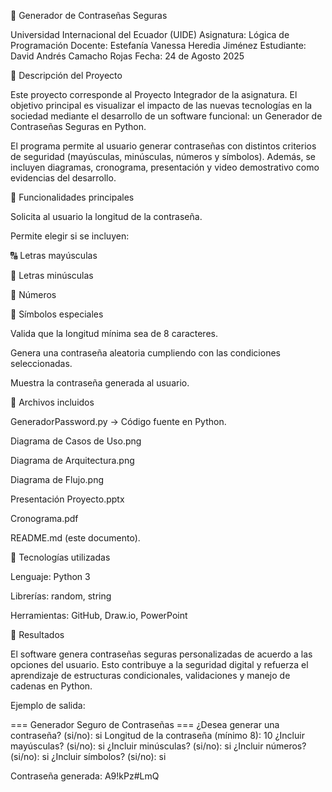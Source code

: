 🚀 Generador de Contraseñas Seguras

Universidad Internacional del Ecuador (UIDE)
Asignatura: Lógica de Programación
Docente: Estefanía Vanessa Heredia Jiménez
Estudiante: David Andrés Camacho Rojas
Fecha: 24 de Agosto 2025

📌 Descripción del Proyecto

Este proyecto corresponde al Proyecto Integrador de la asignatura.
El objetivo principal es visualizar el impacto de las nuevas tecnologías en la sociedad mediante el desarrollo de un software funcional: un Generador de Contraseñas Seguras en Python.

El programa permite al usuario generar contraseñas con distintos criterios de seguridad (mayúsculas, minúsculas, números y símbolos).
Además, se incluyen diagramas, cronograma, presentación y video demostrativo como evidencias del desarrollo.

📌 Funcionalidades principales

Solicita al usuario la longitud de la contraseña.

Permite elegir si se incluyen:

🔠 Letras mayúsculas

🔡 Letras minúsculas

🔢 Números

🔣 Símbolos especiales

Valida que la longitud mínima sea de 8 caracteres.

Genera una contraseña aleatoria cumpliendo con las condiciones seleccionadas.

Muestra la contraseña generada al usuario.

📌 Archivos incluidos

GeneradorPassword.py → Código fuente en Python.

Diagrama de Casos de Uso.png

Diagrama de Arquitectura.png

Diagrama de Flujo.png

Presentación Proyecto.pptx

Cronograma.pdf

README.md (este documento).


📌 Tecnologías utilizadas

Lenguaje: Python 3

Librerías: random, string

Herramientas: GitHub, Draw.io, PowerPoint

📌 Resultados

El software genera contraseñas seguras personalizadas de acuerdo a las opciones del usuario.
Esto contribuye a la seguridad digital y refuerza el aprendizaje de estructuras condicionales, validaciones y manejo de cadenas en Python.

Ejemplo de salida:

=== Generador Seguro de Contraseñas ===
¿Desea generar una contraseña? (si/no): si
Longitud de la contraseña (mínimo 8): 10
¿Incluir mayúsculas? (si/no): si
¿Incluir minúsculas? (si/no): si
¿Incluir números? (si/no): si
¿Incluir símbolos? (si/no): si

Contraseña generada:
A9!kPz#LmQ
